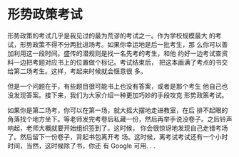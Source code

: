 # 形势政策考试

形势政策的考试几乎是我见过的最为荒谬的考试之一。作为学校规模最大  的考试，形势政策不得不分两批进场考。如果你幸运地是后一批考生，那  么你可以善加利用这一段时间。盛传的潜规则是找一名先考的考生，和他  约好一边考试查资料一边把考题对应书上的位置做个标记。考试结束后，  把这本画满了考点的书交给第二场考生。这样，考起来时候就会惬意很  多。

但是一个问题在于，有些题目很可能书上也没有答案，或者是那个考生  他自己也没发现答案。接下来，我们为大家介绍一种更加巧妙的手段攻克  形势政策考试。

如果你是第二场考，你可以在第一场，就大摇大摆地走进教室，在后  排不起眼的角落找个地方坐下。等老师发完考卷后私藏一份，然后再举手说没卷子。之后铃声响起，老师大概就要开始组织签到了。这时候，  你会很惊讶地发现自己走错考场了。然后留下一份卷子，背起书包离开考  场。这时候，离考试考试还有一个小时时间，当然，这时候除了书，你还  有 Google 可用. . .

